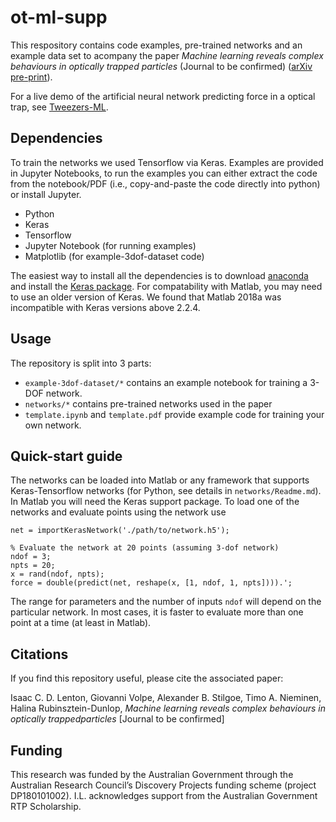 # ot-ml-supp
This respository contains code examples, pre-trained networks and an example data
set to acompany the paper *Machine learning reveals complex behaviours in optically
trapped particles* (Journal to be confirmed) ([arXiv pre-print](https://arxiv.org/abs/2004.08264)).

For a live demo of the artificial neural network predicting force in a
optical trap, see [Tweezers-ML](https://ilent2.github.io/tweezers-ml/).

## Dependencies
To train the networks we used Tensorflow via Keras.
Examples are provided in Jupyter Notebooks, to run the examples
you can either extract the code from the notebook/PDF (i.e.,
copy-and-paste the code directly into python) or install Jupyter.

* Python
* Keras
* Tensorflow
* Jupyter Notebook (for running examples)
* Matplotlib (for example-3dof-dataset code)

The easiest way to install all the dependencies is to download
[anaconda](https://www.anaconda.com/distribution/) and install the
[Keras package](https://anaconda.org/conda-forge/keras).
For compatability with Matlab, you may need to use an older version of Keras.
We found that Matlab 2018a was incompatible with Keras versions above 2.2.4.

## Usage
The repository is split into 3 parts:
* `example-3dof-dataset/*` contains an example notebook for training a 3-DOF network.
* `networks/*` contains pre-trained networks used in the paper
* `template.ipynb` and `template.pdf` provide example code for training your own network.

## Quick-start guide

The networks can be loaded into Matlab or any framework that supports
Keras-Tensorflow networks (for Python, see details in
`networks/Readme.md`).  In Matlab you will need the Keras support package.
To load one of the networks and evaluate points using the network use

```
net = importKerasNetwork('./path/to/network.h5');

% Evaluate the network at 20 points (assuming 3-dof network)
ndof = 3;
npts = 20;
x = rand(ndof, npts);
force = double(predict(net, reshape(x, [1, ndof, 1, npts]))).';
```

The range for parameters and the number of inputs `ndof`
will depend on the particular network.
In most cases, it is faster to evaluate more than one point at a
time (at least in Matlab).

## Citations
If you find this repository useful, please cite the associated
paper:


Isaac C. D. Lenton, Giovanni Volpe, Alexander B. Stilgoe, Timo A. Nieminen, Halina Rubinsztein-Dunlop,
*Machine learning reveals complex behaviours in optically trappedparticles*
[Journal to be confirmed]

## Funding
This research was funded by the Australian Government through the Australian 
Research Council’s Discovery Projects funding scheme (project DP180101002). 
I.L. acknowledges support from the Australian Government RTP Scholarship.
